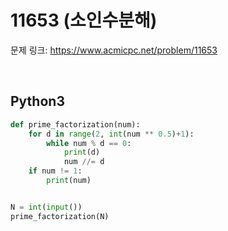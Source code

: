 # 11653 (소인수분해)

문제 링크: <https://www.acmicpc.net/problem/11653>

<br>

## Python3

```python
def prime_factorization(num): 
    for d in range(2, int(num ** 0.5)+1):
        while num % d == 0:
            print(d)
            num //= d
    if num != 1:
        print(num)


N = int(input())
prime_factorization(N)
```
